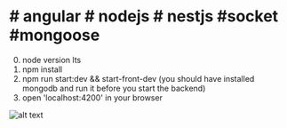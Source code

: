 # # angular # nodejs # nestjs #socket #mongoose 
0) node version lts
1) npm install
2) npm run start:dev && start-front-dev (you should have installed mongodb and run it before you start the backend)
3) open 'localhost:4200' in your browser 


![alt text](http://dl4.joxi.net/drive/2018/04/17/0027/0106/1794154/54/21284342d5.jpg)
